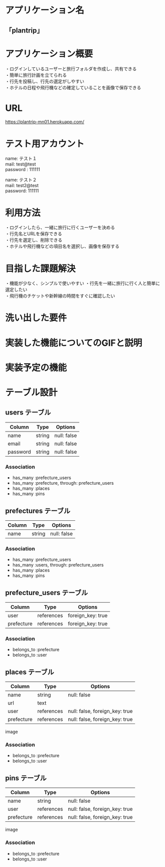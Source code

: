 # アプリケーション名
## 「plantrip」
	
# アプリケーション概要
・ログインしているユーザーと旅行フォルダを作成し、共有できる  
・簡単に旅行計画を立てられる  
・行先を投稿し、行先の選定がしやすい  
・ホテルの日程や飛行機などの確定していることを画像で保存できる  

# URL
https://plantrip-mn01.herokuapp.com/

# テスト用アカウント
name: テスト１  
mail: test@test  
password : 111111  

name: テスト２  
mail: test2@test  
password: 111111  

# 利用方法
・ログインしたら、一緒に旅行に行くユーザーを決める  
・行先名とURLを保存できる  
・行先を選定し、削除できる  
・ホテルや飛行機などの項目名を選択し、画像を保存する  

# 目指した課題解決
・機能が少なく、シンプルで使いやすい
・行先を一緒に旅行に行く人と簡単に選定したい  
・飛行機のチケットや新幹線の時間をすぐに確認したい  

# 洗い出した要件

# 実装した機能についてのGIFと説明

# 実装予定の機能

# テーブル設計
## users テーブル

| Column   | Type   | Options     |
| -------- | ------ | ----------- |
| name     | string | null: false |
| email    | string | null: false |
| password | string | null: false |

### Association

- has_many :prefecture_users
- has_many :prefecture, through: prefecture_users
- has_many :places
- has_many :pins


## prefectures テーブル

| Column | Type   | Options     |
| ------ | ------ | ----------- |
| name   | string | null: false |

### Association

- has_many :prefecture_users
- has_many :users, through: prefecture_users
- has_many :places
- has_many :pins


## prefecture_users テーブル

| Column       | Type       | Options                        |
| ------------ | ---------- | ------------------------------ |
| user         | references | foreign_key: true              |
| prefecture   | references | foreign_key: true              |

### Association

- belongs_to :prefecture
- belongs_to :user


## places テーブル

| Column        | Type       | Options                        |
| ------------- | ---------- | ------------------------------ |
| name          | string     | null: false                    |
| url           | text       |                                |
| user          | references | null: false, foreign_key: true |
| prefecture    | references | null: false, foreign_key: true |

image
### Association

- belongs_to :prefecture
- belongs_to :user


## pins テーブル

| Column        | Type       | Options                        |
| ------------- | ---------- | ------------------------------ |
| name          | string     | null: false                    |
| user          | references | null: false, foreign_key: true |
| prefecture    | references | null: false, foreign_key: true |

image
### Association

- belongs_to :prefecture
- belongs_to :user
